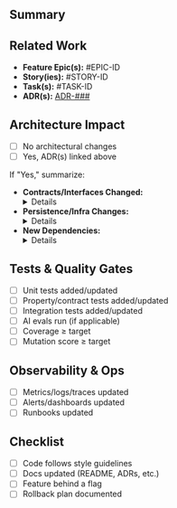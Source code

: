 ## Summary
<!-- High-level description of the change. What problem does it solve? -->

## Related Work
- **Feature Epic(s):** #EPIC-ID
- **Story(ies):** #STORY-ID
- **Task(s):** #TASK-ID
- **ADR(s):** [ADR-###](./docs/adr/ADR-###-title.md)

## Architecture Impact
- [ ] No architectural changes
- [ ] Yes, ADR(s) linked above

If "Yes," summarize:
- **Contracts/Interfaces Changed:** <details>
- **Persistence/Infra Changes:** <details>
- **New Dependencies:** <details>

## Tests & Quality Gates
- [ ] Unit tests added/updated
- [ ] Property/contract tests added/updated
- [ ] Integration tests added/updated
- [ ] AI evals run (if applicable)
- [ ] Coverage ≥ target
- [ ] Mutation score ≥ target

## Observability & Ops
- [ ] Metrics/logs/traces updated
- [ ] Alerts/dashboards updated
- [ ] Runbooks updated

## Checklist
- [ ] Code follows style guidelines
- [ ] Docs updated (README, ADRs, etc.)
- [ ] Feature behind a flag
- [ ] Rollback plan documented
